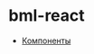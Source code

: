 # bml-react


* [Компоненты](https://docs.google.com/spreadsheets/d/1uDg32OZSZas92yl5LvhPYU7mehW1GxkiiAJ4W75LnGE/edit#gid=0)
